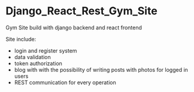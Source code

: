 # Django_React_Rest_Gym_Site
Gym Site build with django backend and react frontend

Site include:
- login and register system
- data validation
- token authorization
- blog with with the possibility of writing posts with photos for logged in users
- REST communication for every operation
